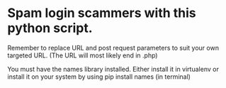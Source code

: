 Spam login scammers with this python script.
=============

Remember to replace URL and post request parameters to suit your own targeted URL. (The URL will most likely end in .php)

You must have the names library installed. Either install it in virtualenv or install it on your system by using pip install names (in terminal)